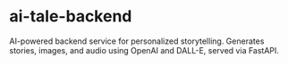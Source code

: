# ai-tale-backend
AI-powered backend service for personalized storytelling. Generates stories, images, and audio using OpenAI and DALL-E, served via FastAPI.
